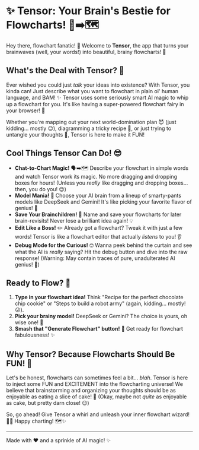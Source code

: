 # ✨ Tensor: Your Brain's Bestie for Flowcharts! 🧠➡️🗺️

Hey there, flowchart fanatic! 👋  Welcome to **Tensor**, the app that turns your brainwaves (well, your words!) into beautiful, brainy flowcharts! 🎉

## What's the Deal with Tensor? 🤔

Ever wished you could just *talk* your ideas into existence?  With Tensor, you kinda can!  Just describe what you want to flowchart in plain ol' human language, and BAM! ✨ Tensor uses some seriously smart AI magic to whip up a flowchart for you.  It's like having a super-powered flowchart fairy in your browser! 🧚

Whether you're mapping out your next world-domination plan 😈 (just kidding... mostly 😉), diagramming a tricky recipe 🍳, or just trying to untangle your thoughts 🧶, Tensor is here to make it FUN!

##  Cool Things Tensor Can Do! 😎

*   **Chat-to-Chart Magic!** 🗣️➡️🗺️  Describe your flowchart in simple words and watch Tensor work its magic. No more dragging and dropping boxes for hours! (Unless you *really* like dragging and dropping boxes... then, you do you! 😉)
*   **Model Mania!** 🤖 Choose your AI brain from a lineup of smarty-pants models like DeepSeek and Gemini!  It's like picking your favorite flavor of genius! 🍦
*   **Save Your Brainchildren!** 💾  Name and save your flowcharts for later brain-revisits!  Never lose a brilliant idea again! 💡
*   **Edit Like a Boss!** ✏️  Already got a flowchart? Tweak it with just a few words!  Tensor is like a flowchart editor that actually *listens* to you! 👂
*   **Debug Mode for the Curious!** 🤓  Wanna peek behind the curtain and see what the AI is *really* saying?  Hit the debug button and dive into the raw response!  (Warning: May contain traces of pure, unadulterated AI genius! 🤯)

##  Ready to Flow? 🚀

1.  **Type in your flowchart idea!**  Think "Recipe for the perfect chocolate chip cookie" or "Steps to build a robot army" (again, kidding... mostly! 😜).
2.  **Pick your brainy model!** DeepSeek or Gemini?  The choice is yours, oh wise one! 🦉
3.  **Smash that "Generate Flowchart" button!** 💪  Get ready for flowchart fabulousness! ✨

## Why Tensor?  Because Flowcharts Should Be FUN! 🎉

Let's be honest, flowcharts can sometimes feel a bit... *blah*.  Tensor is here to inject some FUN and EXCITEMENT into the flowcharting universe!  We believe that brainstorming and organizing your thoughts should be as enjoyable as eating a slice of cake! 🍰 (Okay, maybe not *quite* as enjoyable as cake, but pretty darn close! 😉)

So, go ahead!  Give Tensor a whirl and unleash your inner flowchart wizard! 🧙‍♂️  Happy charting! 🗺️✨

---

Made with ❤️ and a sprinkle of AI magic! ✨
